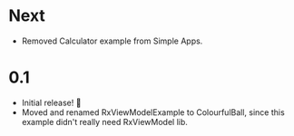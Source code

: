# Next
- Removed Calculator example from Simple Apps.

# 0.1
- Initial release! 🎉
- Moved and renamed RxViewModelExample to ColourfulBall, since this example didn't really need RxViewModel lib.
